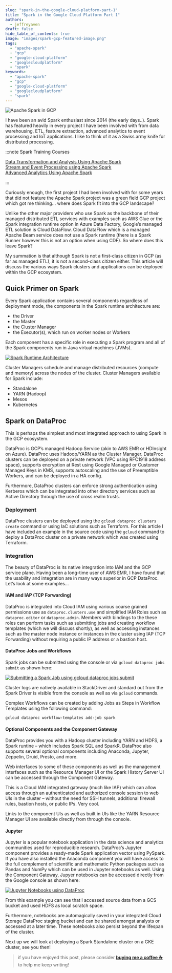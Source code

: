 ```yaml
---
slug: "spark-in-the-google-cloud-platform-part-1"
title: "Spark in the Google Cloud Platform Part 1"
authors:	
  - jeffreyaven
draft: false
hide_table_of_contents: true
image: "images/spark-gcp-featured-image.png"
tags: 
  - "apache-spark"
  - "gcp"
  - "google-cloud-platform"
  - "googlecloudplatform"
  - "spark"
keywords:	
  - "apache-spark"
  - "gcp"
  - "google-cloud-platform"
  - "googlecloudplatform"
  - "spark"
---
```


![Apache Spark in GCP](images/spark-gcp-featured-image.png)

I have been an avid Spark enthusiast since 2014 (the early days..). Spark has featured heavily in every project I have been involved with from data warehousing, ETL, feature extraction, advanced analytics to event processing and IoT applications. I like to think of it as a Swiss army knife for distributed processing.

:::note Spark Training Courses

[Data Transformation and Analysis Using Apache Spark](https://academy.alphazetta.ai/data-transformation-and-analysis-using-apache-spark/)  
[Stream and Event Processing using Apache Spark](https://academy.alphazetta.ai/stream-and-event-processing-using-apache-spark/)  
[Advanced Analytics Using Apache Spark](https://academy.alphazetta.ai/advanced-analytics-using-apache-spark/)

:::

Curiously enough, the first project I had been involved with for some years that did not feature the Apache Spark project was a green field GCP project which got me thinking… where does Spark fit into the GCP landscape?

Unlike the other major providers who use Spark as the backbone of their managed distributed ETL services with examples such as AWS Glue or the Spark integration runtime option in Azure Data Factory, Google’s managed ETL solution is Cloud DataFlow. Cloud DataFlow which is a managed Apache Beam service does not use a Spark runtime (there is a Spark Runner however this is not an option when using CDF). So where does this leave Spark?

My summation is that although Spark is not a first-class citizen in GCP (as far as managed ETL), it is not a second-class citizen either. This article will discuss the various ways Spark clusters and applications can be deployed within the GCP ecosystem.

## Quick Primer on Spark

Every Spark application contains several components regardless of deployment mode, the components in the Spark runtime architecture are:

- the Driver
- the Master
- the Cluster Manager
- the Executor(s), which run on worker nodes or Workers

Each component has a specific role in executing a Spark program and all of the Spark components run in Java virtual machines (JVMs).

[![Spark Runtime Architecture](images/spark-runtime.png)](images/spark-runtime.png)

Cluster Managers schedule and manage distributed resources (compute and memory) across the nodes of the cluster. Cluster Managers available for Spark include:

- Standalone
- YARN (Hadoop)
- Mesos
- Kubernetes

## Spark on DataProc

This is perhaps the simplest and most integrated approach to using Spark in the GCP ecosystem.

DataProc is GCP’s managed Hadoop Service (akin to AWS EMR or HDInsight on Azure). DataProc uses Hadoop/YARN as the Cluster Manager. DataProc clusters can be deployed on a private network (VPC using RFC1918 address space), supports encryption at Rest using Google Managed or Customer Managed Keys in KMS, supports autoscaling and the use of Preemptible Workers, and can be deployed in a HA config.

Furthermore, DataProc clusters can enforce strong authentication using Kerberos which can be integrated into other directory services such as Active Directory through the use of cross realm trusts.

### Deployment

DataProc clusters can be deployed using the `gcloud dataproc clusters create` command or using IaC solutions such as Terraform. For this article I have included an example in the source code using the `gcloud` command to deploy a DataProc cluster on a private network which was created using Terraform.

### Integration

The beauty of DataProc is its native integration into IAM and the GCP service plane. Having been a long-time user of AWS EMR, I have found that the usability and integration are in many ways superior in GCP DataProc. Let’s look at some examples...

#### IAM and IAP (TCP Forwarding)

DataProc is integrated into Cloud IAM using various coarse grained permissions use as `dataproc.clusters.use` and simplified IAM Roles such as `dataproc.editor` or `dataproc.admin`. Members with bindings to the these roles can perform tasks such as submitting jobs and creating workflow templates (which we will discuss shortly), as well as accessing instances such as the master node instance or instances in the cluster using IAP (TCP Forwarding) without requiring a public IP address or a bastion host.

#### DataProc Jobs and Workflows

Spark jobs can be submitted using the console or via `gcloud dataproc jobs submit` as shown here:

[![Submitting a Spark Job using gcloud dataproc jobs submit](images/dataproc-spark-job.png)](images/dataproc-spark-job.png)

Cluster logs are natively available in StackDriver and standard out from the Spark Driver is visible from the console as well as via `gcloud` commands.

Complex Workflows can be created by adding Jobs as Steps in Workflow Templates using the following command:

```
gcloud dataproc workflow-templates add-job spark
```

#### Optional Components and the Component Gateway

DataProc provides you with a Hadoop cluster including YARN and HDFS, a Spark runtine – which includes Spark SQL and SparkR. DataProc also supports several optional components including Anaconda, Jupyter, Zeppelin, Druid, Presto, and more.

Web interfaces to some of these components as well as the management interfaces such as the Resource Manager UI or the Spark History Server UI can be accessed through the Component Gateway.

This is a Cloud IAM integrated gateway (much like IAP) which can allow access through an authenticated and authorized console session to web UIs in the cluster – without the need for SSH tunnels, additional firewall rules, bastion hosts, or public IPs. Very cool.

Links to the component UIs as well as built in UIs like the YARN Resource Manager UI are available directly from through the console.

#### Jupyter

Jupyter is a popular notebook application in the data science and analytics communities used for reproducible research. DataProc’s Jupyter component provides a ready-made Spark application vector using PySpark. If you have also installed the Anaconda component you will have access to the full complement of scientific and mathematic Python packages such as Pandas and NumPy which can be used in Jupyter notebooks as well. Using the Component Gateway, Jupyer notebooks can be accessed directly from the Google console as shown here:

[![Jupyter Notebooks using DataProc](images/dataproc-jupyter-notebook.png)](images/dataproc-jupyter-notebook.png)

From this example you can see that I accessed source data from a GCS bucket and used HDFS as local scratch space.

Furthermore, notebooks are automagically saved in your integrated Cloud Storage DataProc staging bucket and can be shared amongst analysts or accessed at a later time. These notebooks also persist beyond the lifespan of the cluster.

Next up we will look at deploying a Spark Standalone cluster on a GKE cluster, see you then!

> if you have enjoyed this post, please consider [__buying me a coffee ☕__](https://www.buymeacoffee.com/jeffreyaven) to help me keep writing!